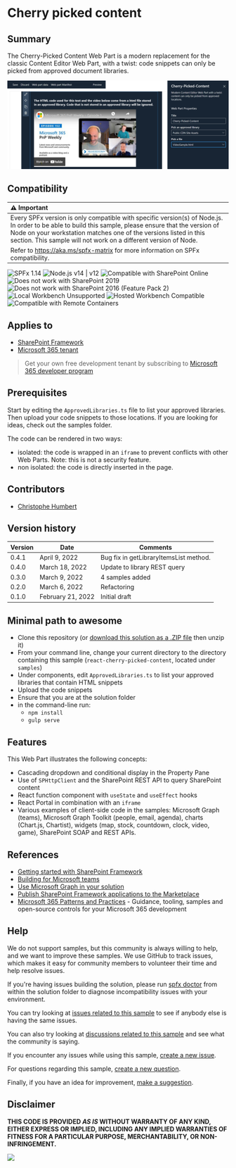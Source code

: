 # Cherry picked content

## Summary

The Cherry-Picked Content Web Part is a modern replacement for the classic Content Editor Web Part, with a twist: code snippets can only be picked from approved document libraries.

![React Cherry=Picked Content Sample](./assets/React-Cherry-Picked-Content-Sample.png)

## Compatibility

| :warning: Important          |
|:---------------------------|
| Every SPFx version is only compatible with specific version(s) of Node.js. In order to be able to build this sample, please ensure that the version of Node on your workstation matches one of the versions listed in this section. This sample will not work on a different version of Node.|
|Refer to <https://aka.ms/spfx-matrix> for more information on SPFx compatibility.   |

![SPFx 1.14](https://img.shields.io/badge/SPFx-1.14-green.svg)
![Node.js v14 | v12](https://img.shields.io/badge/Node.js-v14%20%7C%20v12-green.svg)
![Compatible with SharePoint Online](https://img.shields.io/badge/SharePoint%20Online-Compatible-green.svg)
![Does not work with SharePoint 2019](https://img.shields.io/badge/SharePoint%20Server%202019-Incompatible-red.svg "SharePoint Server 2019 requires SPFx 1.4.1 or lower")
![Does not work with SharePoint 2016 (Feature Pack 2)](https://img.shields.io/badge/SharePoint%20Server%202016%20(Feature%20Pack%202)-Incompatible-red.svg "SharePoint Server 2016 Feature Pack 2 requires SPFx 1.1")
![Local Workbench Unsupported](https://img.shields.io/badge/Local%20Workbench-Unsupported-red.svg "Local workbench is no longer available as of SPFx 1.13 and above")
![Hosted Workbench Compatible](https://img.shields.io/badge/Hosted%20Workbench-Compatible-green.svg)
![Compatible with Remote Containers](https://img.shields.io/badge/Remote%20Containers-Compatible-green.svg)

## Applies to

- [SharePoint Framework](https://aka.ms/spfx)
- [Microsoft 365 tenant](https://learn.microsoft.com/sharepoint/dev/spfx/set-up-your-developer-tenant)

> Get your own free development tenant by subscribing to [Microsoft 365 developer program](http://aka.ms/m365devprogram)

## Prerequisites

Start by editing the `ApprovedLibraries.ts` file to list your approved libraries. Then upload your code snippets to those locations. If you are looking for ideas, check out the samples folder.

The code can be rendered in two ways:

- isolated: the code is wrapped in an `iframe` to prevent conflicts with other Web Parts. Note: this is not a security feature.
- non isolated: the code is directly inserted in the page.

## Contributors

* [Christophe Humbert](https://github.com/PathToSharePoint)

## Version history

Version|Date|Comments
-------|----|--------
0.4.1|April 9, 2022|Bug fix in getLibraryItemsList method.
0.4.0|March 18, 2022|Update to library REST query
0.3.0|March 9, 2022|4 samples added
0.2.0|March 6, 2022|Refactoring
0.1.0|February 21, 2022|Initial draft


## Minimal path to awesome

- Clone this repository (or [download this solution as a .ZIP file](https://pnp.github.io/download-partial/?url=https://github.com/pnp/sp-dev-fx-webparts/tree/main/samples/react-cherry-picked-content) then unzip it)
- From your command line, change your current directory to the directory containing this sample (`react-cherry-picked-content`, located under `samples`)
- Under components, edit `ApprovedLibraries.ts` to list your approved libraries that contain HTML snippets
- Upload the code snippets
- Ensure that you are at the solution folder
- in the command-line run:
  - `npm install`
  - `gulp serve`

## Features

This Web Part illustrates the following concepts:

- Cascading dropdown and conditional display in the Property Pane
- Use of `SPHttpClient` and the SharePoint REST API to query SharePoint content
- React function component with `useState` and `useEffect` hooks
- React Portal in combination with an `iframe`
- Various examples of client-side code in the samples: Microsoft Graph (teams), Microsoft Graph Toolkit (people, email, agenda), charts (Chart.js, Chartist), widgets (map, stock, countdown, clock, video, game), SharePoint SOAP and REST APIs.

## References

- [Getting started with SharePoint Framework](https://learn.microsoft.com/sharepoint/dev/spfx/set-up-your-developer-tenant)
- [Building for Microsoft teams](https://learn.microsoft.com/sharepoint/dev/spfx/build-for-teams-overview)
- [Use Microsoft Graph in your solution](https://learn.microsoft.com/sharepoint/dev/spfx/web-parts/get-started/using-microsoft-graph-apis)
- [Publish SharePoint Framework applications to the Marketplace](https://learn.microsoft.com/sharepoint/dev/spfx/publish-to-marketplace-overview)
- [Microsoft 365 Patterns and Practices](https://aka.ms/m365pnp) - Guidance, tooling, samples and open-source controls for your Microsoft 365 development

## Help

We do not support samples, but this community is always willing to help, and we want to improve these samples. We use GitHub to track issues, which makes it easy for  community members to volunteer their time and help resolve issues.

If you're having issues building the solution, please run [spfx doctor](https://pnp.github.io/cli-microsoft365/cmd/spfx/spfx-doctor/) from within the solution folder to diagnose incompatibility issues with your environment.

You can try looking at [issues related to this sample](https://github.com/pnp/sp-dev-fx-webparts/issues?q=label%3A%22sample%3A%20react-cherry-picked-content%22) to see if anybody else is having the same issues.

You can also try looking at [discussions related to this sample](https://github.com/pnp/sp-dev-fx-webparts/discussions?discussions_q=react-cherry-picked-content) and see what the community is saying.

If you encounter any issues while using this sample, [create a new issue](https://github.com/pnp/sp-dev-fx-webparts/issues/new?assignees=&labels=Needs%3A+Triage+%3Amag%3A%2Ctype%3Abug-suspected%2Csample%3A%20react-cherry-picked-content&template=bug-report.yml&sample=react-cherry-picked-content&authors=@PathToSharePoint&title=react-cherry-picked-content%20-%20).

For questions regarding this sample, [create a new question](https://github.com/pnp/sp-dev-fx-webparts/issues/new?assignees=&labels=Needs%3A+Triage+%3Amag%3A%2Ctype%3Aquestion%2Csample%3A%20react-cherry-picked-content&template=question.yml&sample=react-cherry-picked-content&authors=@PathToSharePoint&title=react-cherry-picked-content%20-%20).

Finally, if you have an idea for improvement, [make a suggestion](https://github.com/pnp/sp-dev-fx-webparts/issues/new?assignees=&labels=Needs%3A+Triage+%3Amag%3A%2Ctype%3Aenhancement%2Csample%3A%20react-cherry-picked-content&template=suggestion.yml&sample=react-cherry-picked-content&authors=@PathToSharePoint&title=react-cherry-picked-content%20-%20).


## Disclaimer

**THIS CODE IS PROVIDED *AS IS* WITHOUT WARRANTY OF ANY KIND, EITHER EXPRESS OR IMPLIED, INCLUDING ANY IMPLIED WARRANTIES OF FITNESS FOR A PARTICULAR PURPOSE, MERCHANTABILITY, OR NON-INFRINGEMENT.**

<img src="https://pnptelemetry.azurewebsites.net/sp-dev-fx-webparts/samples/react-cherry-picked-content" />
